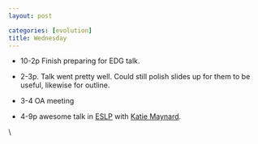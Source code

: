 ```yaml
---
layout: post

categories: [evolution]
title: Wednesday
---
```







 








-   10-2p Finish preparing for EDG talk.

-   2-3p. Talk went pretty well. Could still polish slides up for them
    to be useful, likewise for outline.

-   3-4 OA meeting

-   4-9p awesome talk in
    [ESLP](http://daviswiki.org/Education_For_Sustainable_Living_Program "http://daviswiki.org/Education_For_Sustainable_Living_Program")
    with [Katie
    Maynard](http://sustainability.ucsb.edu/academics/staff.php "http://sustainability.ucsb.edu/academics/staff.php").

\

